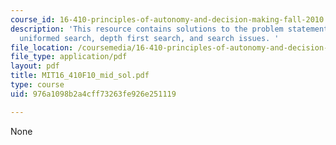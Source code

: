 ```yaml
---
course_id: 16-410-principles-of-autonomy-and-decision-making-fall-2010
description: 'This resource contains solutions to the problem statements related to
  uniformed search, depth first search, and search issues. '
file_location: /coursemedia/16-410-principles-of-autonomy-and-decision-making-fall-2010/976a1098b2a4cff73263fe926e251119_MIT16_410F10_mid_sol.pdf
file_type: application/pdf
layout: pdf
title: MIT16_410F10_mid_sol.pdf
type: course
uid: 976a1098b2a4cff73263fe926e251119

---
```

None